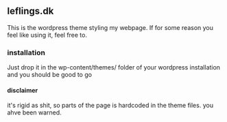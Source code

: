 ## leflings.dk
This is the wordpress theme styling my webpage. If for some reason you feel like
using it, feel free to.

### installation
Just drop it in the wp-content/themes/ folder of your
wordpress installation and you should be good to go

#### disclaimer
it's rigid as shit, so parts of the page is hardcoded in the theme
files. you ahve been warned.
